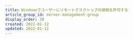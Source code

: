 ```yaml
---
title: Windowsでユーザーにリモートデスクトップの接続を許可する
article_group_id: server-management-group
display_order: 30
created: 2022-01-12
updated: 2022-01-12
---
```

